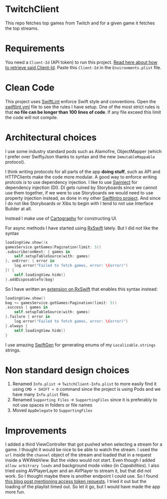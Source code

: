 # TwitchClient
This repo fetches top games from Twitch and for a given game it fetches the top streams.

# Requirements
You need a `Client-Id` (API token) to run this project. [Read here about how to retrieve said Client-Id](https://blog.twitch.tv/client-id-required-for-kraken-api-calls-afbb8e95f843#.3tdo0bjn9). Paste this `Client-Id` in the `Environments.plist` file.

# Clean Code
This project uses [SwiftLint](https://github.com/realm/SwiftLint) enforce Swift style and conventions. Open the [swiftlint.yml](.swiftlint.yml) file to see the rules I have setup. One of the most strict rules is that **no file can be longer than 100 lines of code**. If any file exceed this limit the code will not compile.

# Architectural choices
I use some industry standard pods such as Alamofire, ObjectMapper (which I prefer over SwiftyJson thanks to syntax and the new `ImmutableMappable` protocol).

I think writing protocols for all parts of the app **doing stuff**, such as API and HTTPClients make the code more modular. A good way to enforce writing protcols is to use dependency injection. I like to use [Swinject](https://github.com/Swinject/Swinject) for dependency injection (DI). DI gets ruined by Storyboards since we cannot use them together, if we were to use Storyboards we would need to use property injection instead, as done in my other [SwiftIntro project](https://github.com/Sajjon/SwiftIntro). And since I do not like Storyboards or Xibs to begin with I tend to not use Interface Builder at all.

Instead I make use of [Cartography](https://github.com/robb/Cartography) for constructing UI.

For async methods I have started using [RxSwift](https://github.com/ReactiveX/RxSwift) lately. But I did not like the syntax
```swift
loadingView.show()x
gamesService.getGames(Pagination(limit: 5))
.subscribe(onNext: { games in
    self.setupTableSource(with: games)
}, onError: { error in
    log.error("Failed to fetch games, error: \(error)")
}) { 
    self.loadingView.hide()
}.addDisposableTo(bag)
```

So I have written an [extension on RxSwift](TwitchClient/Extensions/RxSwift_Extension.swift) that enables this syntax instead:
```swift
loadingView.show()
bag += gamesService.getGames(Pagination(limit: 5))
.success { games in
    self.setupTableSource(with: games)
}.failure { error in
    log.error("Failed to fetch games, error: \(error)")
}.always {
    self.loadingView.hide()
}
```

I use amazing [SwiftGen](https://github.com/SwiftGen/SwiftGen) for generating enums of my `Localizable.strings` strings.

# Non standard design choices
  1. Renamed `Info.plist` -> `TwitchClient-Info.plist` to more easily find it using `CMD + SHIFT + O` command since the project is using Pods and we have many `Info.plist` files.
  2. Renamed `Supporting Files` -> `SupportingFiles` since it is preferably to not use spaces in folders or file names
  3. Moved `AppDelegate` to `SupportingFiles`

# Improvements
I added a third ViewController that got pushed when selecting a stream for a game. I thought it would be nice to be able to watch the stream. I used the `url` inside the `channel` object of the stream and loaded that in a request inside a WKWebView. But the video would not start. Even though I added `allow arbitrary loads` and background mode video (in _Capabilities_). I also tried using AVPlayerLayer and an AVPlayer to stream it, but that did not work. So I thought maybe there is another endpoint I could use. So I found [this blog post mentioning access token requests](https://www.johannesbader.ch/2014/01/find-video-url-of-twitch-tv-live-streams-or-past-broadcasts/). I tried it out but the loading of the playlist timed out. So let it go, but I would have made the app more fun.
